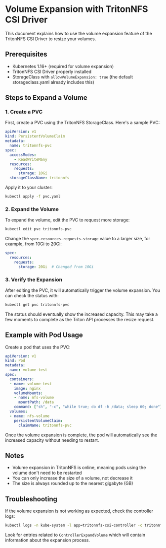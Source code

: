 # Volume Expansion with TritonNFS CSI Driver

This document explains how to use the volume expansion feature of the TritonNFS CSI Driver to resize your volumes.

## Prerequisites

- Kubernetes 1.16+ (required for volume expansion)
- TritonNFS CSI Driver properly installed
- StorageClass with `allowVolumeExpansion: true` (the default storageclass.yaml already includes this)

## Steps to Expand a Volume

### 1. Create a PVC

First, create a PVC using the TritonNFS StorageClass. Here's a sample PVC:

```yaml
apiVersion: v1
kind: PersistentVolumeClaim
metadata:
  name: tritonnfs-pvc
spec:
  accessModes:
    - ReadWriteMany
  resources:
    requests:
      storage: 10Gi
  storageClassName: tritonnfs
```

Apply it to your cluster:

```bash
kubectl apply -f pvc.yaml
```

### 2. Expand the Volume

To expand the volume, edit the PVC to request more storage:

```bash
kubectl edit pvc tritonnfs-pvc
```

Change the `spec.resources.requests.storage` value to a larger size, for example, from 10Gi to 20Gi:

```yaml
spec:
  resources:
    requests:
      storage: 20Gi  # Changed from 10Gi
```

### 3. Verify the Expansion

After editing the PVC, it will automatically trigger the volume expansion. You can check the status with:

```bash
kubectl get pvc tritonnfs-pvc
```

The status should eventually show the increased capacity. This may take a few moments to complete as the Triton API processes the resize request.

## Example with Pod Usage

Create a pod that uses the PVC:

```yaml
apiVersion: v1
kind: Pod
metadata:
  name: volume-test
spec:
  containers:
  - name: volume-test
    image: nginx
    volumeMounts:
    - name: nfs-volume
      mountPath: /data
    command: ["sh", "-c", "while true; do df -h /data; sleep 60; done"]
  volumes:
  - name: nfs-volume
    persistentVolumeClaim:
      claimName: tritonnfs-pvc
```

Once the volume expansion is complete, the pod will automatically see the increased capacity without needing to restart.

## Notes

- Volume expansion in TritonNFS is online, meaning pods using the volume don't need to be restarted
- You can only increase the size of a volume, not decrease it
- The size is always rounded up to the nearest gigabyte (GB)

## Troubleshooting

If the volume expansion is not working as expected, check the controller logs:

```bash
kubectl logs -n kube-system -l app=tritonnfs-csi-controller -c tritonnfs-csi-plugin
```

Look for entries related to `ControllerExpandVolume` which will contain information about the expansion process.